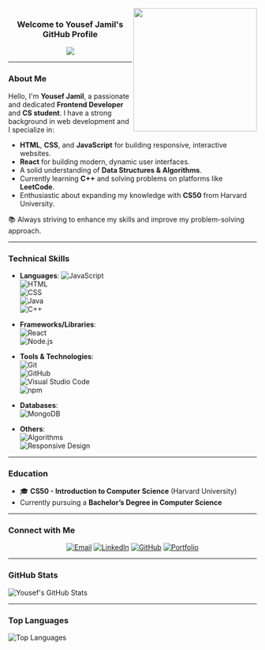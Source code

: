 <img width="250" align="right" src="https://c.tenor.com/_DOBjnGspYAAAAAM/code-coding.gif">

<h3 align="center">
  Welcome to Yousef Jamil's GitHub Profile
</h3>

<p align="center">
  <a href="https://github.com/DenverCoder1/readme-typing-svg">
    <img src="https://readme-typing-svg.herokuapp.com/?lines=Frontend%20Developer%20%F0%9F%9A%80;JavaScript%20%26%20React%20Enthusiast;C++%20%26%20CS50%20Learner&font=Fira%20Code&center=true&width=500&height=45&color=58a6ff&vCenter=true&size=22">
  </a>
</p> 

---

### About Me

Hello, I'm **Yousef Jamil**, a passionate and dedicated **Frontend Developer** and **CS student**. I have a strong background in web development and I specialize in:

- **HTML**, **CSS**, and **JavaScript** for building responsive, interactive websites.
- **React** for building modern, dynamic user interfaces.
- A solid understanding of **Data Structures & Algorithms**.
- Currently learning **C++** and solving problems on platforms like **LeetCode**.
- Enthusiastic about expanding my knowledge with **CS50** from Harvard University.

📚 Always striving to enhance my skills and improve my problem-solving approach.

---

### Technical Skills

- **Languages**: 
  ![JavaScript](https://img.shields.io/badge/-JavaScript-05122A?style=flat&logo=javascript&logoColor=F7DF1E)  
  ![HTML](https://img.shields.io/badge/-HTML-05122A?style=flat&logo=html5&logoColor=E34F26)  
  ![CSS](https://img.shields.io/badge/-CSS-05122A?style=flat&logo=css3&logoColor=1572B6)  
  ![Java](https://img.shields.io/badge/-Java-05122A?style=flat&logo=java&logoColor=007396)  
  ![C++](https://img.shields.io/badge/-C++-05122A?style=flat&logo=cplusplus&logoColor=00599C)

- **Frameworks/Libraries**:  
  ![React](https://img.shields.io/badge/-React-05122A?style=flat&logo=react&logoColor=61DAFB)  
  ![Node.js](https://img.shields.io/badge/-Node.js-05122A?style=flat&logo=node.js&logoColor=339933)

- **Tools & Technologies**:  
  ![Git](https://img.shields.io/badge/-Git-05122A?style=flat&logo=git&logoColor=F05032)  
  ![GitHub](https://img.shields.io/badge/-GitHub-05122A?style=flat&logo=github&logoColor=FFFFFF)  
  ![Visual Studio Code](https://img.shields.io/badge/-VS%20Code-05122A?style=flat&logo=visual-studio-code&logoColor=007ACC)  
  ![npm](https://img.shields.io/badge/-npm-05122A?style=flat&logo=npm&logoColor=CB3837)

- **Databases**:  
  ![MongoDB](https://img.shields.io/badge/-MongoDB-05122A?style=flat&logo=mongodb&logoColor=47A248)

- **Others**:  
  ![Algorithms](https://img.shields.io/badge/-Algorithms-05122A?style=flat&logo=appveyor&logoColor=0078D4)  
  ![Responsive Design](https://img.shields.io/badge/-Responsive%20Design-05122A?style=flat&logo=html5&logoColor=E34F26)

---

### Education

- 🎓 **CS50 - Introduction to Computer Science** (Harvard University)
- Currently pursuing a **Bachelor’s Degree in Computer Science**

---

### Connect with Me

<p align="center">
  <a href="mailto:yousefjamelabdulatif@gmail.com"><img src="https://img.shields.io/badge/Email-%40yousefjamelabdulatif-FF6600?style=for-the-badge&logo=gmail&logoColor=white" alt="Email"></a>
  <a href="https://linkedin.com/in/yousefjamil" target="_blank"><img src="https://img.shields.io/badge/-LinkedIn-%230077B5?style=for-the-badge&logo=linkedin&logoColor=white" alt="LinkedIn"></a>
  <a href="https://github.com/yousef-jamil" target="_blank"><img src="https://img.shields.io/badge/-GitHub-%23121011?style=for-the-badge&logo=github&logoColor=white" alt="GitHub"></a>
  <a href="https://yousefportfolio.com" target="_blank"><img src="https://img.shields.io/badge/-Portfolio-%233B82F6?style=for-the-badge&logo=website&logoColor=white" alt="Portfolio"></a>
</p>

---

### GitHub Stats

![Yousef's GitHub Stats](https://github-readme-stats.vercel.app/api?username=yousef-jamil&show_icons=true&count_private=true&theme=radical)

---

### Top Languages

![Top Languages](https://github-readme-stats.vercel.app/api/top-langs?username=yousef-jamil&show_icons=true&layout=compact&theme=radical)
